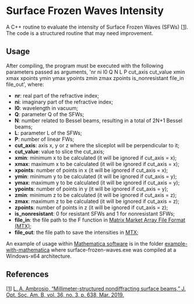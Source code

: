 # Surface Frozen Waves Intensity
A C++ routine to evaluate the intensity of Surface Frozen Waves (SFWs) [[1](#references)].
The code is a structured routine that may need improvement.

## Usage
After compiling, the program must be executed with the following parameters passed as arguments, 'nr ni l0 Q N L P cut_axis cut_value xmin xmax xpoints ymin ymax ypoints zmin zmax zpoints is_nonresistant file_in file_out', where:

- **nr**: real part of the refractive index;
- **ni**: imaginary part of the refractive index;
- **l0**: wavelength in vacuum;
- **Q**: parameter Q of the SFWs;
- **N**: number related to Bessel beams, resulting in a total of 2N+1 Bessel beams;
- **L**: parameter L of the SFWs;
- **P**: number of linear FWs;
- **cut_axis**: axis x, y or z where the sliceplot will be perpendicular to it;
- **cut_value**: value to slice the cut_axis;
- **xmin**: minimum x to be calculated (it will be ignored if cut_axis = x);
- **xmax**: maximum x to be calculated (it will be ignored if cut_axis = x);
- **xpoints**: number of points in x (it will be ignored if cut_axis = x);
- **ymin**: minimum y to be calculated (it will be ignored if cut_axis = y);
- **ymax**: maximum y to be calculated (it will be ignored if cut_axis = y);
- **ypoints**: number of points in y (it will be ignored if cut_axis = y);
- **zmin**: minimum z to be calculated (it will be ignored if cut_axis = z);
- **zmax**: maximum z to be calculated (it will be ignored if cut_axis = z);
- **zpoints**: number of points in z (it will be ignored if cut_axis = z);
- **is_nonresistant**: 0 for resistant SFWs and 1 for nonresistant SFWs;
- **file_in**: the file path to the F function in <a href="https://math.nist.gov/MatrixMarket/formats.html">Matrix Market Array File Format (MTX)</a>;
- **file_out**: the file path to save the intensities in <a href="https://math.nist.gov/MatrixMarket/formats.html">MTX</a>;

An example of usage within <a href="https://www.wolfram.com/mathematica/">Mathematica software</a> is in the folder [example-with-mathematica](example-with-mathematica) where surface-frozen-waves.exe was compiled at a Windows-x64 architecture.

## References
[[1](#surface-frozen-waves-intensity)] <a href="https://doi.org/10.1364/JOSAB.36.000638">L. A. Ambrosio, “Millimeter-structured nondiffracting surface beams,” J. Opt. Soc. Am. B, vol. 36, no. 3, p. 638, Mar. 2019.</a>
